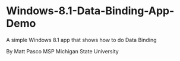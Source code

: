 # Windows-8.1-Data-Binding-App-Demo

A simple Windows 8.1 app that shows how to do Data Binding

By Matt Pasco
MSP Michigan State University



